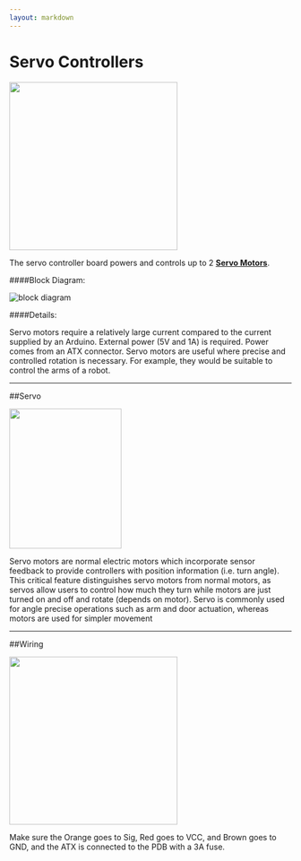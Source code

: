 ```yaml
---
layout: markdown
---
```


Servo Controllers
=========

<img src="https://discourse.pierobotics.org/uploads/default/original/1X/9121465f2aa6d72c5bb0547071a47c69e7657929.jpg" width="300" height="300">

The servo controller board powers and controls up to 2 [**Servo Motors**](#servo). 

####Block Diagram:

![block diagram](https://github.com/pioneers/SmartSensors/blob/master/Boards/ServoController/block_diag.png?raw=true)

####Details:

Servo motors require a relatively large current compared to the current supplied by an Arduino. External power (5V and 1A) is required. Power comes from an ATX connector. Servo motors are useful where precise and controlled rotation is necessary. For example, they would be suitable to control the arms of a robot.

---

##Servo <a name = "servo"></a>

<img src="https://discourse.pierobotics.org/uploads/default/original/1X/29b399489f1c1059971ded9bce1a38a6719890fa.png" width="200" height="250">

Servo motors are normal electric motors which incorporate sensor feedback to provide controllers with position information (i.e. turn angle). This critical feature distinguishes servo motors from normal motors, as servos allow users to control how much they turn while motors are just turned on and off and rotate (depends on motor). Servo is commonly used for angle precise operations such as arm and door actuation, whereas motors are used for simpler movement

---

##Wiring

<img src="http://i.imgur.com/tom9h4u.jpg" width="300">

Make sure the Orange goes to Sig, Red goes to VCC, and Brown goes to GND, and the ATX is connected to the PDB with a 3A fuse.
